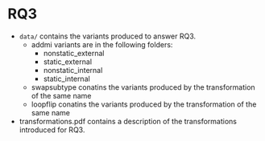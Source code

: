 # RQ3

 * `data/` contains the variants produced to answer RQ3.
	* addmi variants are in the following folders:
		* nonstatic_external
		* static_external
		* nonstatic_internal
		* static_internal
	* swapsubtype conatins the variants produced by the transformation of the same name
	* loopflip conatins the variants produced by the transformation of the same name
 * transformations.pdf contains a description of the transformations introduced for RQ3.
